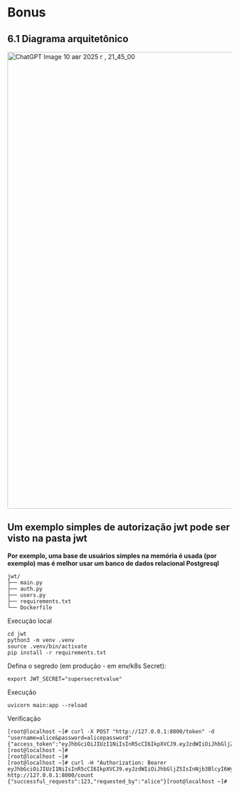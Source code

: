 
# Bonus

## 6.1 Diagrama arquitetônico

<img width="1536" height="1024" alt="ChatGPT Image 10 авг  2025 г , 21_45_00" src="https://github.com/user-attachments/assets/bfde08a0-3b6c-4191-bc4c-01a0d2f5566f" />


## Um exemplo simples de autorização jwt pode ser visto na pasta jwt 

**Por exemplo, uma base de usuários simples na memória é usada (por exemplo)
mas é melhor usar um banco de dados relacional Postgresql** 

```
jwt/
├── main.py
├── auth.py
├── users.py
├── requirements.txt
└── Dockerfile
```

Execução local
```
cd jwt
python3 -m venv .venv
source .venv/bin/activate
pip install -r requirements.txt
```

Defina o segredo (em produção - em env/k8s Secret):

```
export JWT_SECRET="supersecretvalue"
```

Execução

```
uvicorn main:app --reload
```

Verificação

```
[root@localhost ~]# curl -X POST "http://127.0.0.1:8000/token" -d "username=alice&password=alicepassword"
{"access_token":"eyJhbGciOiJIUzI1NiIsInR5cCI6IkpXVCJ9.eyJzdWIiOiJhbGljZSIsInNjb3BlcyI6WyJyZWFkIl0sImlhdCI6MTc1NDg2MTMxMiwiZXhwIjoxNzU0ODY0OTEyfQ.ilOxNvpZhOf6puHwhYwmdrt3v0XurDqRRNNZrAliErQ","token_type":"bearer"}[root@localhost ~]#
[root@localhost ~]#
[root@localhost ~]# curl -H "Authorization: Bearer eyJhbGciOiJIUzI1NiIsInR5cCI6IkpXVCJ9.eyJzdWIiOiJhbGljZSIsInNjb3BlcyI6WyJyZWFkIl0sImlhdCI6MTc1NDg2MTMxMiwiZXhwIjoxNzU0ODY0OTEyfQ.ilOxNvpZhOf6puHwhYwmdrt3v0XurDqRRNNZrAliErQ" http://127.0.0.1:8000/count
{"successful_requests":123,"requested_by":"alice"}[root@localhost ~]#
```
